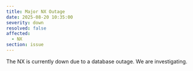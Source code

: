 ```yaml
---
title: Major NX Outage
date: 2025-08-20 10:35:00 
severity: down
resolved: false
affected:
  - NX
section: issue
---
```

The NX is currently down due to a database outage. We are investigating.
